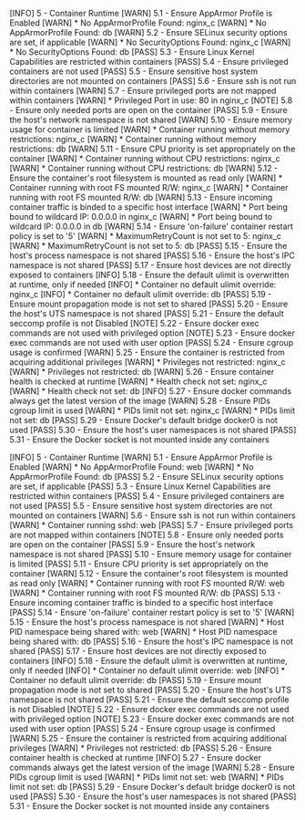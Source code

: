 [INFO] 5 - Container Runtime
[WARN] 5.1  - Ensure AppArmor Profile is Enabled
[WARN]      * No AppArmorProfile Found: nginx_c
[WARN]      * No AppArmorProfile Found: db
[WARN] 5.2  - Ensure SELinux security options are set, if applicable
[WARN]      * No SecurityOptions Found: nginx_c
[WARN]      * No SecurityOptions Found: db
[PASS] 5.3  - Ensure Linux Kernel Capabilities are restricted within containers
[PASS] 5.4  - Ensure privileged containers are not used
[PASS] 5.5  - Ensure sensitive host system directories are not mounted on containers
[PASS] 5.6  - Ensure ssh is not run within containers
[WARN] 5.7  - Ensure privileged ports are not mapped within containers
[WARN]      * Privileged Port in use: 80 in nginx_c
[NOTE] 5.8  - Ensure only needed ports are open on the container
[PASS] 5.9  - Ensure the host's network namespace is not shared
[WARN] 5.10  - Ensure memory usage for container is limited
[WARN]      * Container running without memory restrictions: nginx_c
[WARN]      * Container running without memory restrictions: db
[WARN] 5.11  - Ensure CPU priority is set appropriately on the container
[WARN]      * Container running without CPU restrictions: nginx_c
[WARN]      * Container running without CPU restrictions: db
[WARN] 5.12  - Ensure the container's root filesystem is mounted as read only
[WARN]      * Container running with root FS mounted R/W: nginx_c
[WARN]      * Container running with root FS mounted R/W: db
[WARN] 5.13  - Ensure incoming container traffic is binded to a specific host interface
[WARN]      * Port being bound to wildcard IP: 0.0.0.0 in nginx_c
[WARN]      * Port being bound to wildcard IP: 0.0.0.0 in db
[WARN] 5.14  - Ensure 'on-failure' container restart policy is set to '5'
[WARN]      * MaximumRetryCount is not set to 5: nginx_c
[WARN]      * MaximumRetryCount is not set to 5: db
[PASS] 5.15  - Ensure the host's process namespace is not shared
[PASS] 5.16  - Ensure the host's IPC namespace is not shared
[PASS] 5.17  - Ensure host devices are not directly exposed to containers
[INFO] 5.18  - Ensure the default ulimit is overwritten at runtime, only if needed
[INFO]      * Container no default ulimit override: nginx_c
[INFO]      * Container no default ulimit override: db
[PASS] 5.19  - Ensure mount propagation mode is not set to shared
[PASS] 5.20  - Ensure the host's UTS namespace is not shared
[PASS] 5.21  - Ensure the default seccomp profile is not Disabled
[NOTE] 5.22  - Ensure docker exec commands are not used with privileged option
[NOTE] 5.23  - Ensure docker exec commands are not used with user option
[PASS] 5.24  - Ensure cgroup usage is confirmed
[WARN] 5.25  - Ensure the container is restricted from acquiring additional privileges
[WARN]      * Privileges not restricted: nginx_c
[WARN]      * Privileges not restricted: db
[WARN] 5.26  - Ensure container health is checked at runtime
[WARN]      * Health check not set: nginx_c
[WARN]      * Health check not set: db
[INFO] 5.27  - Ensure docker commands always get the latest version of the image
[WARN] 5.28  - Ensure PIDs cgroup limit is used
[WARN]      * PIDs limit not set: nginx_c
[WARN]      * PIDs limit not set: db
[PASS] 5.29  - Ensure Docker's default bridge docker0 is not used
[PASS] 5.30  - Ensure the host's user namespaces is not shared
[PASS] 5.31  - Ensure the Docker socket is not mounted inside any containers

[INFO] 5 - Container Runtime
[WARN] 5.1  - Ensure AppArmor Profile is Enabled
[WARN]      * No AppArmorProfile Found: web
[WARN]      * No AppArmorProfile Found: db
[PASS] 5.2  - Ensure SELinux security options are set, if applicable
[PASS] 5.3  - Ensure Linux Kernel Capabilities are restricted within containers
[PASS] 5.4  - Ensure privileged containers are not used
[PASS] 5.5  - Ensure sensitive host system directories are not mounted on containers
[WARN] 5.6  - Ensure ssh is not run within containers
[WARN]      * Container running sshd: web
[PASS] 5.7  - Ensure privileged ports are not mapped within containers
[NOTE] 5.8  - Ensure only needed ports are open on the container
[PASS] 5.9  - Ensure the host's network namespace is not shared
[PASS] 5.10  - Ensure memory usage for container is limited
[PASS] 5.11  - Ensure CPU priority is set appropriately on the container
[WARN] 5.12  - Ensure the container's root filesystem is mounted as read only
[WARN]      * Container running with root FS mounted R/W: web
[WARN]      * Container running with root FS mounted R/W: db
[PASS] 5.13  - Ensure incoming container traffic is binded to a specific host interface
[PASS] 5.14  - Ensure 'on-failure' container restart policy is set to '5'
[WARN] 5.15  - Ensure the host's process namespace is not shared
[WARN]      * Host PID namespace being shared with: web
[WARN]      * Host PID namespace being shared with: db
[PASS] 5.16  - Ensure the host's IPC namespace is not shared
[PASS] 5.17  - Ensure host devices are not directly exposed to containers
[INFO] 5.18  - Ensure the default ulimit is overwritten at runtime, only if needed
[INFO]      * Container no default ulimit override: web
[INFO]      * Container no default ulimit override: db
[PASS] 5.19  - Ensure mount propagation mode is not set to shared
[PASS] 5.20  - Ensure the host's UTS namespace is not shared
[PASS] 5.21  - Ensure the default seccomp profile is not Disabled
[NOTE] 5.22  - Ensure docker exec commands are not used with privileged option
[NOTE] 5.23  - Ensure docker exec commands are not used with user option
[PASS] 5.24  - Ensure cgroup usage is confirmed
[WARN] 5.25  - Ensure the container is restricted from acquiring additional privileges
[WARN]      * Privileges not restricted: db
[PASS] 5.26  - Ensure container health is checked at runtime
[INFO] 5.27  - Ensure docker commands always get the latest version of the image
[WARN] 5.28  - Ensure PIDs cgroup limit is used
[WARN]      * PIDs limit not set: web
[WARN]      * PIDs limit not set: db
[PASS] 5.29  - Ensure Docker's default bridge docker0 is not used
[PASS] 5.30  - Ensure the host's user namespaces is not shared
[PASS] 5.31  - Ensure the Docker socket is not mounted inside any containers